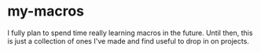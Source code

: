 # my-macros

I fully plan to spend time really learning macros in the future.
Until then, this is just a collection of ones I've made and find useful to drop in on projects.
